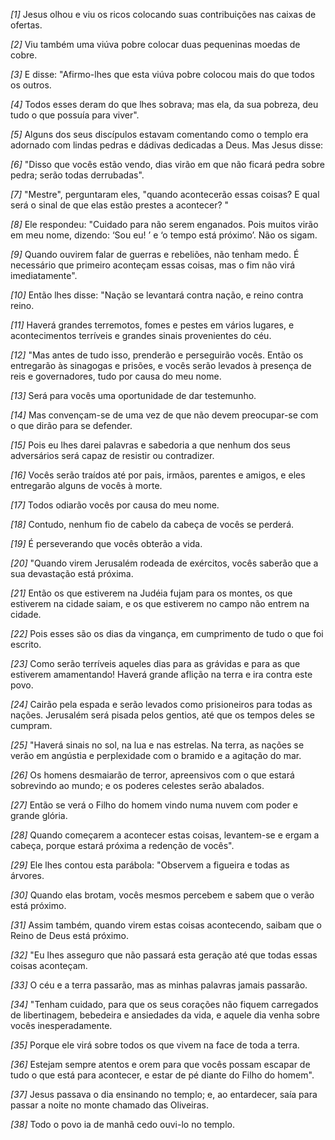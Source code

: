 *[1]* Jesus olhou e viu os ricos colocando suas contribuições nas caixas de ofertas.

*[2]* Viu também uma viúva pobre colocar duas pequeninas moedas de cobre.

*[3]* E disse: "Afirmo-lhes que esta viúva pobre colocou mais do que todos os outros.

*[4]* Todos esses deram do que lhes sobrava; mas ela, da sua pobreza, deu tudo o que possuía para viver".

*[5]* Alguns dos seus discípulos estavam comentando como o templo era adornado com lindas pedras e dádivas dedicadas a Deus. Mas Jesus disse:

*[6]* "Disso que vocês estão vendo, dias virão em que não ficará pedra sobre pedra; serão todas derrubadas".

*[7]* "Mestre", perguntaram eles, "quando acontecerão essas coisas? E qual será o sinal de que elas estão prestes a acontecer? "

*[8]* Ele respondeu: "Cuidado para não serem enganados. Pois muitos virão em meu nome, dizendo: ‘Sou eu! ’ e ‘o tempo está próximo’. Não os sigam.

*[9]* Quando ouvirem falar de guerras e rebeliões, não tenham medo. É necessário que primeiro aconteçam essas coisas, mas o fim não virá imediatamente".

*[10]* Então lhes disse: "Nação se levantará contra nação, e reino contra reino.

*[11]* Haverá grandes terremotos, fomes e pestes em vários lugares, e acontecimentos terríveis e grandes sinais provenientes do céu.

*[12]* "Mas antes de tudo isso, prenderão e perseguirão vocês. Então os entregarão às sinagogas e prisões, e vocês serão levados à presença de reis e governadores, tudo por causa do meu nome.

*[13]* Será para vocês uma oportunidade de dar testemunho.

*[14]* Mas convençam-se de uma vez de que não devem preocupar-se com o que dirão para se defender.

*[15]* Pois eu lhes darei palavras e sabedoria a que nenhum dos seus adversários será capaz de resistir ou contradizer.

*[16]* Vocês serão traídos até por pais, irmãos, parentes e amigos, e eles entregarão alguns de vocês à morte.

*[17]* Todos odiarão vocês por causa do meu nome.

*[18]* Contudo, nenhum fio de cabelo da cabeça de vocês se perderá.

*[19]* É perseverando que vocês obterão a vida.

*[20]* "Quando virem Jerusalém rodeada de exércitos, vocês saberão que a sua devastação está próxima.

*[21]* Então os que estiverem na Judéia fujam para os montes, os que estiverem na cidade saiam, e os que estiverem no campo não entrem na cidade.

*[22]* Pois esses são os dias da vingança, em cumprimento de tudo o que foi escrito.

*[23]* Como serão terríveis aqueles dias para as grávidas e para as que estiverem amamentando! Haverá grande aflição na terra e ira contra este povo.

*[24]* Cairão pela espada e serão levados como prisioneiros para todas as nações. Jerusalém será pisada pelos gentios, até que os tempos deles se cumpram.

*[25]* "Haverá sinais no sol, na lua e nas estrelas. Na terra, as nações se verão em angústia e perplexidade com o bramido e a agitação do mar.

*[26]* Os homens desmaiarão de terror, apreensivos com o que estará sobrevindo ao mundo; e os poderes celestes serão abalados.

*[27]* Então se verá o Filho do homem vindo numa nuvem com poder e grande glória.

*[28]* Quando começarem a acontecer estas coisas, levantem-se e ergam a cabeça, porque estará próxima a redenção de vocês".

*[29]* Ele lhes contou esta parábola: "Observem a figueira e todas as árvores.

*[30]* Quando elas brotam, vocês mesmos percebem e sabem que o verão está próximo.

*[31]* Assim também, quando virem estas coisas acontecendo, saibam que o Reino de Deus está próximo.

*[32]* "Eu lhes asseguro que não passará esta geração até que todas essas coisas aconteçam.

*[33]* O céu e a terra passarão, mas as minhas palavras jamais passarão.

*[34]* "Tenham cuidado, para que os seus corações não fiquem carregados de libertinagem, bebedeira e ansiedades da vida, e aquele dia venha sobre vocês inesperadamente.

*[35]* Porque ele virá sobre todos os que vivem na face de toda a terra.

*[36]* Estejam sempre atentos e orem para que vocês possam escapar de tudo o que está para acontecer, e estar de pé diante do Filho do homem".

*[37]* Jesus passava o dia ensinando no templo; e, ao entardecer, saía para passar a noite no monte chamado das Oliveiras.

*[38]* Todo o povo ia de manhã cedo ouvi-lo no templo.

